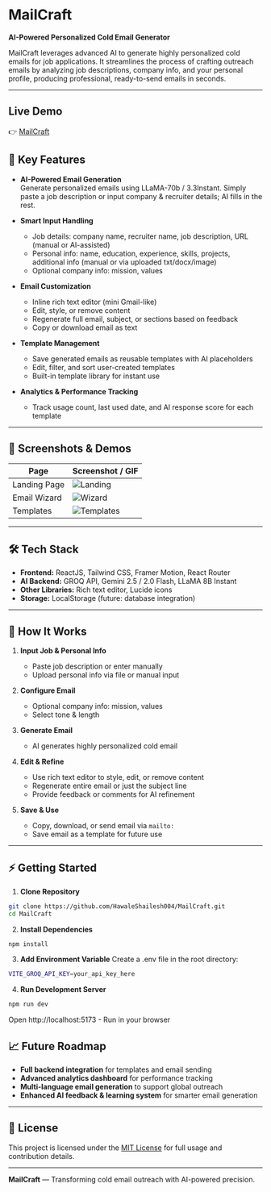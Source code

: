 # MailCraft

**AI-Powered Personalized Cold Email Generator**

MailCraft leverages advanced AI to generate highly personalized cold emails for job applications. It streamlines the process of crafting outreach emails by analyzing job descriptions, company info, and your personal profile, producing professional, ready-to-send emails in seconds.

---

## Live Demo

👉 [MailCraft](https://mail-craftt.vercel.app)

## 🌟 Key Features

- **AI-Powered Email Generation**  
  Generate personalized emails using LLaMA-70b / 3.3Instant. Simply paste a job description or input company & recruiter details; AI fills in the rest.

- **Smart Input Handling**

  - Job details: company name, recruiter name, job description, URL (manual or AI-assisted)
  - Personal info: name, education, experience, skills, projects, additional info (manual or via uploaded txt/docx/image)
  - Optional company info: mission, values

- **Email Customization**

  - Inline rich text editor (mini Gmail-like)
  - Edit, style, or remove content
  - Regenerate full email, subject, or sections based on feedback
  - Copy or download email as text

- **Template Management**

  - Save generated emails as reusable templates with AI placeholders
  - Edit, filter, and sort user-created templates
  - Built-in template library for instant use

- **Analytics & Performance Tracking**
  - Track usage count, last used date, and AI response score for each template

---

## 📸 Screenshots & Demos

| Page         | Screenshot / GIF                        |
| ------------ | --------------------------------------- |
| Landing Page | ![Landing](/screenshots/landing.gif)    |
| Email Wizard | ![Wizard](screenshots/wizard.gif)       |
| Templates    | ![Templates](screenshots/templates.gif) |

---

## 🛠 Tech Stack

- **Frontend:** ReactJS, Tailwind CSS, Framer Motion, React Router
- **AI Backend:** GROQ API, Gemini 2.5 / 2.0 Flash, LLaMA 8B Instant
- **Other Libraries:** Rich text editor, Lucide icons
- **Storage:** LocalStorage (future: database integration)

---

## 🚀 How It Works

1. **Input Job & Personal Info**

   - Paste job description or enter manually
   - Upload personal info via file or manual input

2. **Configure Email**

   - Optional company info: mission, values
   - Select tone & length

3. **Generate Email**

   - AI generates highly personalized cold email

4. **Edit & Refine**

   - Use rich text editor to style, edit, or remove content
   - Regenerate entire email or just the subject line
   - Provide feedback or comments for AI refinement

5. **Save & Use**
   - Copy, download, or send email via `mailto:`
   - Save email as a template for future use

---

## ⚡ Getting Started

1. **Clone Repository**

```bash
git clone https://github.com/HawaleShailesh004/MailCraft.git
cd MailCraft
```

2. **Install Dependencies**

```bash
npm install
```

3. **Add Environment Variable**
   Create a .env file in the root directory:

```bash
VITE_GROQ_API_KEY=your_api_key_here
```

4. **Run Development Server**

```bash
npm run dev
```

Open http://localhost:5173 - Run in your browser

## 📈 Future Roadmap

- **Full backend integration** for templates and email sending
- **Advanced analytics dashboard** for performance tracking
- **Multi-language email generation** to support global outreach
- **Enhanced AI feedback & learning system** for smarter email generation

---

## 📜 License

This project is licensed under the [MIT License](LICENSE) for full usage and contribution details.

---

**MailCraft** — Transforming cold email outreach with AI-powered precision.
